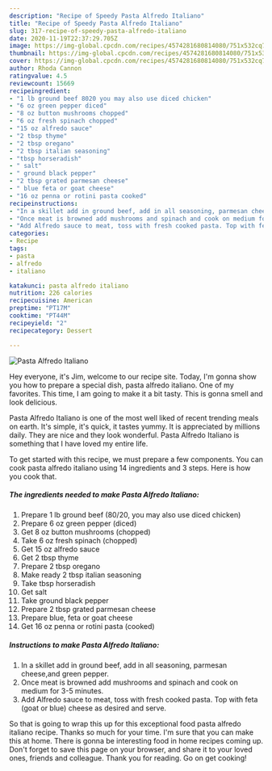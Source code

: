 ```yaml
---
description: "Recipe of Speedy Pasta Alfredo Italiano"
title: "Recipe of Speedy Pasta Alfredo Italiano"
slug: 317-recipe-of-speedy-pasta-alfredo-italiano
date: 2020-11-19T22:37:29.705Z
image: https://img-global.cpcdn.com/recipes/4574281680814080/751x532cq70/pasta-alfredo-italiano-recipe-main-photo.jpg
thumbnail: https://img-global.cpcdn.com/recipes/4574281680814080/751x532cq70/pasta-alfredo-italiano-recipe-main-photo.jpg
cover: https://img-global.cpcdn.com/recipes/4574281680814080/751x532cq70/pasta-alfredo-italiano-recipe-main-photo.jpg
author: Rhoda Cannon
ratingvalue: 4.5
reviewcount: 15669
recipeingredient:
- "1 lb ground beef 8020 you may also use diced chicken"
- "6 oz green pepper diced"
- "8 oz button mushrooms chopped"
- "6 oz fresh spinach chopped"
- "15 oz alfredo sauce"
- "2 tbsp thyme"
- "2 tbsp oregano"
- "2 tbsp italian seasoning"
- "tbsp horseradish"
- " salt"
- " ground black pepper"
- "2 tbsp grated parmesan cheese"
- " blue feta or goat cheese"
- "16 oz penna or rotini pasta cooked"
recipeinstructions:
- "In a skillet add in ground beef, add in all seasoning, parmesan cheese,and green pepper."
- "Once meat is browned add mushrooms and spinach and cook on medium for 3-5 minutes."
- "Add Alfredo sauce to meat, toss with fresh cooked pasta. Top with feta (goat or blue) cheese as desired and serve."
categories:
- Recipe
tags:
- pasta
- alfredo
- italiano

katakunci: pasta alfredo italiano 
nutrition: 226 calories
recipecuisine: American
preptime: "PT17M"
cooktime: "PT44M"
recipeyield: "2"
recipecategory: Dessert

---
```



![Pasta Alfredo Italiano](https://img-global.cpcdn.com/recipes/4574281680814080/751x532cq70/pasta-alfredo-italiano-recipe-main-photo.jpg)

Hey everyone, it's Jim, welcome to our recipe site. Today, I'm gonna show you how to prepare a special dish, pasta alfredo italiano. One of my favorites. This time, I am going to make it a bit tasty. This is gonna smell and look delicious.



Pasta Alfredo Italiano is one of the most well liked of recent trending meals on earth. It's simple, it's quick, it tastes yummy. It is appreciated by millions daily. They are nice and they look wonderful. Pasta Alfredo Italiano is something that I have loved my entire life.


To get started with this recipe, we must prepare a few components. You can cook pasta alfredo italiano using 14 ingredients and 3 steps. Here is how you cook that.

<!--inarticleads1-->

##### The ingredients needed to make Pasta Alfredo Italiano:

1. Prepare 1 lb ground beef (80/20, you may also use diced chicken)
1. Prepare 6 oz green pepper (diced)
1. Get 8 oz button mushrooms (chopped)
1. Take 6 oz fresh spinach (chopped)
1. Get 15 oz alfredo sauce
1. Get 2 tbsp thyme
1. Prepare 2 tbsp oregano
1. Make ready 2 tbsp italian seasoning
1. Take tbsp horseradish
1. Get  salt
1. Take  ground black pepper
1. Prepare 2 tbsp grated parmesan cheese
1. Prepare  blue, feta or goat cheese
1. Get 16 oz penna or rotini pasta (cooked)




<!--inarticleads2-->

##### Instructions to make Pasta Alfredo Italiano:

1. In a skillet add in ground beef, add in all seasoning, parmesan cheese,and green pepper.
1. Once meat is browned add mushrooms and spinach and cook on medium for 3-5 minutes.
1. Add Alfredo sauce to meat, toss with fresh cooked pasta. Top with feta (goat or blue) cheese as desired and serve.




So that is going to wrap this up for this exceptional food pasta alfredo italiano recipe. Thanks so much for your time. I'm sure that you can make this at home. There is gonna be interesting food in home recipes coming up. Don't forget to save this page on your browser, and share it to your loved ones, friends and colleague. Thank you for reading. Go on get cooking!
